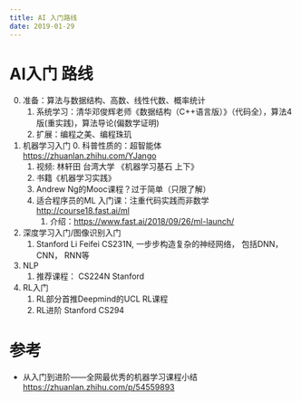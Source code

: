 ```yaml
---
title: AI 入门路线
date: 2019-01-29
---
```

# AI入门 路线
0. 准备：算法与数据结构、高数、线性代数、概率统计
    1. 系统学习：清华邓俊辉老师《数据结构（C++语言版）》（代码全），算法4版(重实践)，算法导论(偏数学证明)
    2. 扩展：编程之美、编程珠玑
1. 机器学习入门
    0. 科普性质的：超智能体 https://zhuanlan.zhihu.com/YJango
   1. 视频: 林轩田 台湾大学 《机器学习基石 上下》 
   2. 书籍《机器学习实践》
   3.  Andrew Ng的Mooc课程？过于简单（只限了解）
   4. 适合程序员的ML 入门课：注重代码实践而非数学  http://course18.fast.ai/ml 
        1. 介绍：https://www.fast.ai/2018/09/26/ml-launch/
2. 深度学习入门/图像识别入门
    1. Stanford Li Feifei CS231N, 一步步构造复杂的神经网络， 包括DNN， CNN， RNN等
3.  NLP
    1. 推荐课程： CS224N Stanford
4. RL入门
    1. RL部分首推Deepmind的UCL RL课程
    2. RL进阶 Stanford CS294

# 参考
- 从入门到进阶——全网最优秀的机器学习课程小结 https://zhuanlan.zhihu.com/p/54559893
